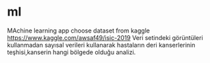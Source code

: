 # ml
MAchine learning app
choose dataset from kaggle
https://www.kaggle.com/awsaf49/isic-2019
Veri setindeki görüntüleri kullanmadan sayısal verileri kullanarak hastaların deri kanserlerinin teşhisi,kanserin hangi bölgede olduğu analizi.
